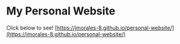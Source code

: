 # My Personal Website
Click below to see!
[https://jmorales-8.github.io/personal-website/](https://jmorales-8.github.io/personal-website/)

